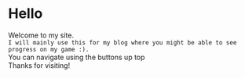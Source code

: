 # Hello

Welcome to my site.  
``I will mainly use this for my blog where you might be able to see progress on my game :).``  
You can navigate using the buttons up top  
Thanks for visiting!

